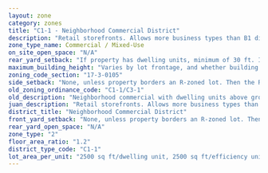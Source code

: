 ```yaml
---
layout: zone
category: zones
title: "C1-1 - Neighborhood Commercial District"
description: "Retail storefronts. Allows more business types than B1 districts, including liquor stores, warehouses, and auto shops. Apartments permitted above the ground floor."
zone_type_name: Commercial / Mixed-Use
on_site_open_space: "N/A"
rear_yard_setback: "If property has dwelling units, minimum of 30 ft. If its rear property line borders the side property line of an R-zoned lot, the rear setback must equal the side setback of the R-zoned lot. If rear line borders the R lot&#39;s rear line, setback must be at least 16 ft."
maximum_building_height: "Varies by lot frontage, and whether building has ground-floor commercial space. (See 17-3-0408)"
zoning_code_section: "17-3-0105"
side_setback: "None, unless property borders an R-zoned lot. Then the R lot&#39;s front setback applies."
old_zoning_ordinance_code: "C1-1/C3-1"
old_description: "Neighborhood commercial with dwelling units above ground"
juan_description: "Retail storefronts. Allows more business types than B1 districts, including liquor stores, warehouses, and auto shops. Apartments permitted above the ground floor."
district_title: "Neighborhood Commercial District"
front_yard_setback: "None, unless property borders an R-zoned lot. Then the front setback must be at least 50% of the R lot&#39;s front setback. (See 17-3-0404.)"
rear_yard_open_space: "N/A"
zone_type: "2"
floor_area_ratio: "1.2"
district_type_code: "C1-1"
lot_area_per_unit: "2500 sq ft/dwelling unit, 2500 sq ft/efficiency unit, no SRO units allowed"
---
```

